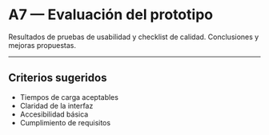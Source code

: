 # A7 — Evaluación del prototipo

Resultados de pruebas de usabilidad y checklist de calidad. Conclusiones y mejoras propuestas.

---

## Criterios sugeridos
- Tiempos de carga aceptables
- Claridad de la interfaz
- Accesibilidad básica
- Cumplimiento de requisitos
